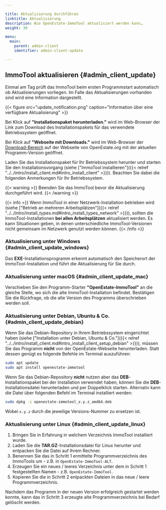 ```yaml
---

title: Aktualisierung durchführen
linktitle: Aktualisierung
description: Wie OpenEstate-ImmoTool aktualisiert werden kann…
weight: 30

menu:
  main:
    parent: admin-client
    identifier: admin-client-update

---
```


## ImmoTool aktualisieren {#admin_client_update}

Einmal am Tag prüft das ImmoTool beim ersten Programmstart automatisch ob Aktualisierungen vorliegen. Im Falle das Aktualisierungen vorhanden sind wird eine Information dargestellt.

{{< figure src="update_notification.png" caption="Information über eine verfügbare Aktualisierung" >}}

Bei Klick auf **"Installationspaket herunterladen."** wird im Web-Browser der Link zum Download des Installationspakets für das verwendete Betriebssystem geöffnet.

Bei Klick auf **"Webseite mit Downloads."** wird im Web-Browser der [Download-Bereich](https://openestate.org/downloads/openestate-immotool) auf der Webseite von OpenEstate.org mit der aktuellen Programm-Version geöffnet.

Laden Sie das Installationspaket für Ihr Betriebssystem herunter und starten Sie den Installationsvorgang (siehe ["ImmoTool installieren"]({{< relref "../../intro/install_client.md#intro_install_client" >}})). Beachten Sie dabei die folgenden Anmerkungen für Ihr Betriebssystem.

{{< warning >}}
Beenden Sie das ImmoTool bevor die Aktualisierung durchgeführt wird.
{{< /warning >}}

{{< info >}}
Wenn ImmoTool in einer Netzwerk-Installation betrieben wird (siehe ["Betrieb an mehreren Arbeitsplätzen"]({{< relref "../../intro/install_types.md#intro_install_types_network" >}})), sollten die ImmoTool-Installationen **bei allen Arbeitsplätzen** aktualisiert werden. Es kann Situationen geben, in denen unterschiedliche ImmoTool-Versionen nicht gemeinsam im Netzwerk genutzt werden können. 
{{< /info >}}


### Aktualisierung unter Windows {#admin_client_update_windows}

Das **EXE**-Installationsprogramm erkennt automatisch den Speicherort der ImmoTool-Installation und führt die Aktualisierung für Sie durch.


### Aktualisierung unter macOS {#admin_client_update_mac}

Verschieben Sie den Programm-Starter **"OpenEstate-ImmoTool"** an die gleiche Stelle, wo sich die alte ImmoTool-Installation befindet. Bestätigen Sie die Rückfrage, ob die alte Version des Programms überschrieben werden soll.


### Aktualisierung unter Debian, Ubuntu & Co. {#admin_client_update_debian}

Wenn Sie das Debian-Repository in Ihrem Betriebssystem eingerichtet haben (siehe ["Installation unter Debian, Ubuntu & Co."]({{< relref "../../intro/install_client.md#intro_install_client_setup_debian" >}})), müssen Sie das Programm **nicht** von der OpenEstate-Webseite herunterladen. Statt dessen genügt es folgende Befehle im Terminal auszuführen:

```bash
sudo apt update
sudo apt install openestate-immotool
```

Wenn Sie das Debian-Repository **nicht** nutzen aber das **DEB**-Installationspaket bei der Installation verwendet haben, können Sie die **DEB**-Installationsdatei herunterladen und per Doppelklick starten. Alternativ kann die Datei über folgenden Befehl im Terminal installiert werden:

```bash
sudo dpkg -i openestate-immotool_x.y.z_amd64.deb
```

Wobei `x.y.z` durch die jeweilige Versions-Nummer zu ersetzen ist.


### Aktualisierung unter Linux {#admin_client_update_linux}

1.  Bringen Sie in Erfahrung in welchem Verzeichnis ImmoTool installiert wurde.
2.  Laden Sie die **TAR.GZ**-Installationsdatei für Linux herunter und entpacken Sie die Datei auf Ihrem Rechner. 
3.  Benennen Sie das in Schritt 1 ermittelte Programmverzeichnis des ImmoTools um - z.B. in `OpenEstate-ImmoTool-ALT`.
4.  Erzeugen Sie ein neues / leeres Verzeichnis unter dem in Schritt 1 festgestellten Namen - z.B. `OpenEstate-ImmoTool`.
5.  Kopieren Sie die in Schritt 2 entpackten Dateien in das neue / leere Programmverzeichnis.

Nachdem das Programm in der neuen Version erfolgreich gestartet werden konnte, kann das in Schritt 3 erzeugte alte Programmverzeichnis bei Bedarf gelöscht werden.

